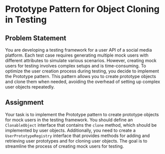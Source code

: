 # Prototype Pattern for Object Cloning in Testing

## Problem Statement
You are developing a testing framework for a user API of a social media platform. Each test case requires generating multiple mock users with different attributes to simulate various scenarios. However, creating mock users for testing involves complex setups and is time-consuming. To optimize the user creation process during testing, you decide to implement the Prototype pattern. This pattern allows you to create prototype objects and clone them when needed, avoiding the overhead of setting up complex user objects repeatedly.

## Assignment
Your task is to implement the Prototype pattern to create prototype objects for mock users in the testing framework. You should define an `ClonableObject` interface that contains the `clone` method, which should be implemented by user objects. Additionally, you need to create a `UserPrototypeRegistry` interface that provides methods for adding and retrieving user prototypes and for cloning user objects. The goal is to streamline the process of creating mock users for testing.
